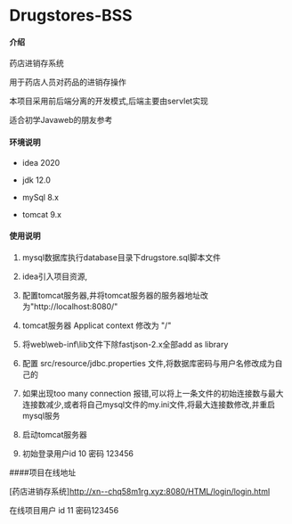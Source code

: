 # Drugstores-BSS

#### 介绍
药店进销存系统

用于药店人员对药品的进销存操作

本项目采用前后端分离的开发模式,后端主要由servlet实现

适合初学Javaweb的朋友参考

#### 环境说明
- idea 2020

- jdk 12.0

- mySql 8.x

- tomcat 9.x

#### 使用说明
1. mysql数据库执行database目录下drugstore.sql脚本文件

2. idea引入项目资源,

3. 配置tomcat服务器,井将tomcat服务器的服务器地址改为"http://localhost:8080/"

4. tomcat服务器 Applicat context 修改为 "/"

5. 将web\web-inf\lib文件下除fastjson-2.x全部add as library

6. 配置 src/resource/jdbc.properties 文件,将数据库密码与用户名修改成为自己的

7. 如果出现too many connection 报错,可以将上一条文件的初始连接数与最大连接数减少,或者将自己mysql文件的my.ini文件,将最大连接数修改,并重启mysql服务

8. 启动tomcat服务器

9. 初始登录用户id 10  密码 123456 

####项目在线地址

[药店进销存系统]http://xn--chq58m1rg.xyz:8080/HTML/login/login.html

在线项目用户 id 11 密码123456


